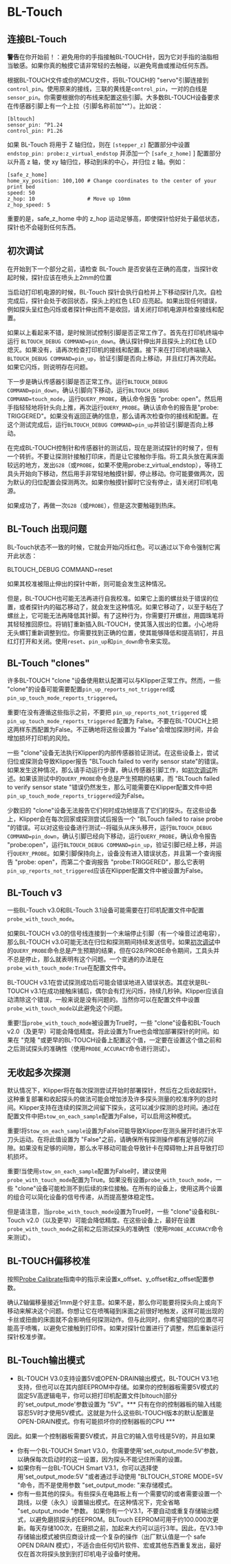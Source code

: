 # BL-Touch

## 连接BL-Touch

**警告**在你开始前！：避免用你的手指接触BL-TOUCH针，因为它对手指的油脂相当敏感。如果你真的触摸它请非常轻的去触碰，以避免弯曲或推动任何东西。

根据BL-TOUCH文件或你的MCU文件，将BL-TOUCH的 "servo"引脚连接到`control_pin`。使用原来的接线，三联的黄线是`control_pin`，一对的白线是`sensor_pin`。你需要根据你的布线来配置这些引脚。大多数BL-TOUCH设备要求在传感器引脚上有一个上拉（引脚名称前加"^"）。比如说：

```
[bltouch]
sensor_pin: ^P1.24
control_pin: P1.26
```

如果 BL-Touch 将用于 Z 轴归位，则在 `[stepper_z]` 配置部分中设置 `endstop_pin: probe:z_virtual_endstop` 并添加一个 `[safe_z_home]` ] 配置部分以升高 z 轴，使 xy 轴归位，移动到床的中心，并归位 z 轴。例如：

```
[safe_z_home]
home_xy_position: 100,100 # Change coordinates to the center of your print bed
speed: 50
z_hop: 10                 # Move up 10mm
z_hop_speed: 5
```

重要的是，safe_z_home 中的 z_hop 运动足够高，即使探针恰好处于最低状态，探针也不会碰到任何东西。

## 初次调试

在开始到下一个部分之前，请检查 BL-Touch 是否安装在正确的高度，当探针收起时候，探针应该在喷头上2mm的位置

当启动打印机电源的时候，BL-Touch 探针会执行自检并上下移动探针几次。自检完成后，探针会处于收回状态，探头上的红色 LED 应亮起。如果出现任何错误，例如探头呈红色闪烁或者探针伸出而不是收回，请关闭打印机电源并检查接线和配置。

如果以上看起来不错，是时候测试控制引脚是否正常工作了。首先在打印机终端中运行 `BLTOUCH_DEBUG COMMAND=pin_down`。确认探针伸出并且探头上的红色 LED 熄灭。如果没有，请再次检查打印机的接线和配置。接下来在打印机终端输入 `BLTOUCH_DEBUG COMMAND=pin_up`，验证引脚是否向上移动，并且红灯再次亮起。如果它闪烁，则说明存在问题。

下一步是确认传感器引脚是否正常工作。运行`BLTOUCH_DEBUG COMMAND=pin_down`，确认引脚向下移动，运行`BLTOUCH_DEBUG COMMAND=touch_mode`，运行`QUERY_PROBE`，确认命令报告 "probe: open"。然后用手指轻轻地将针头向上推，再次运行`QUERY_PROBE`。确认该命令的报告是"probe: TRIGGERED"。如果没有返回正确的信息，那么请再次检查你的接线和配置。在这个测试完成后，运行`BLTOUCH_DEBUG COMMAND=pin_up`并验证引脚是否向上移动。

在完成BL-TOUCH控制针和传感器针的测试后，现在是测试探针的时候了，但有一个转折。不要让探测针接触打印床，而是让它接触你手指。将工具头放在离床面较远的地方，发出`G28`（或`PROBE`，如果不使用probe:z_virtual_endstop），等待工具头开始向下移动，然后用手非常轻地触摸针脚，停止移动。你可能要做两次，因为默认的归位配置会探测两次。如果你触摸针脚时它没有停止，请关闭打印机电源。

如果成功了，再做一次`G28`（或`PROBE`），但是这次要触碰到热床。

## BL-Touch 出现问题

BL-Touch状态不一致的时候，它就会开始闪烁红色。可以通过以下命令强制它离开此状态：

BLTOUCH_DEBUG COMMAND=reset

如果其校准被阻止伸出的探针中断，则可能会发生这种情况。

但是，BL-TOUCH也可能无法再进行自我校准。如果它上面的螺丝处于错误的位置，或者探针内的磁芯移动了，就会发生这种情况。如果它移动了，以至于粘在了螺丝上，它可能无法再降低其针脚。有了这种行为，你需要打开螺丝，用圆珠笔将其轻轻推回原位。将销钉重新插入BL-TOUCH，使其落入拔出的位置。小心地将无头螺钉重新调整到位。你需要找到正确的位置，使其能够降低和提高销钉，并且红灯打开和关闭。使用`reset`、`pin_up`和`pin_down`命令来实现。

## BL-Touch "clones"

许多BL-TOUCH "clone "设备使用默认配置可以与Klipper正常工作。然而，一些 "clone"的设备可能需要配置`pin_up_reports_not_triggered`或`pin_up_touch_mode_reports_triggered`。

重要!在没有遵循这些指示之前，不要把 `pin_up_reports_not_triggered` 或 `pin_up_touch_mode_reports_triggered` 配置为 False。不要在BL-TOUCH上把这两样东西配置为False。不正确地将这些设置为 "False"会增加探测时间，并会增加损坏打印机的风险。

一些 "clone"设备无法执行Klipper的内部传感器验证测试。在这些设备上，尝试归位或探测会导致Klipper报告 "BLTouch failed to verify sensor state"的错误。如果发生这种情况，那么请手动运行步骤，确认传感器引脚工作，如[初次调试](#initial-tests)所述。如果该测试中的`QUERY_PROBE`命令总是产生预期的结果，而 "BLTouch failed to verify sensor state "错误仍然发生，那么可能需要在Klipper配置文件中把`pin_up_touch_mode_reports_triggered`设为False。

少数旧的 "clone"设备无法报告它们何时成功地提高了它们的探头。在这些设备上，Klipper会在每次回家或探测尝试后报告一个 "BLTouch failed to raise probe "的错误。可以对这些设备进行测试--将磁头从床头移开，运行`BLTOUCH_DEBUG COMMAND=pin_down`，确认引脚已经向下移动，运行`QUERY_PROBE`，确认命令报告 "probe:open"，运行`BLTOUCH_DEBUG COMMAND=pin_up`，验证引脚已经上移，并运行`QUERY_PROBE`。如果引脚保持向上，设备没有进入错误状态，并且第一个查询报告 "probe: open"，而第二个查询报告 "probe:TRIGGERED"，那么它表明`pin_up_reports_not_triggered`应该在Klipper配置文件中被设置为False。

## BL-Touch v3

一些BL-Touch v3.0和BL-Touch 3.1设备可能需要在打印机配置文件中配置`probe_with_touch_mode`。

如果BL-TOUCH v3.0的信号线连接到一个末端停止引脚（有一个噪音过滤电容），那么BL-TOUCH v3.0可能无法在归位和探测期间持续发送信号。如果[初次调试](#initial-tests)中的`QUERY_PROBE`命令总是产生预期的结果，但在G28/PROBE命令期间，工具头并不总是停止，那么就表明有这个问题。一个变通的办法是在`probe_with_touch_mode:True`在配置文件中。

BL-TOUCH v3.1在尝试探测成功后可能会错误地进入错误状态。其症状是BL-TOUCH v3.1在成功接触床铺后，偶尔会有灯光闪烁，持续几秒钟。Klipper应该自动清除这个错误，一般来说是没有问题的。当然你可以在配置文件中设置`probe_with_touch_mode`以此避免这个问题。

重要!当`probe_with_touch_mode`被设置为True时，一些 "clone"设备和BL-Touch v2.0（及更早）可能会降低精度。将此设置为True也会增加部署探针的时间。如果在 "克隆 "或更早的BL-TOUCH设备上配置这个值，一定要在设置这个值之前和之后测试探头的准确性（使用`PROBE_ACCURACY`命令进行测试）。

## 无收起多次探测

默认情况下，Klipper将在每次探测尝试开始时部署探针，然后在之后收起探针。这种重复部署和收起探头的做法可能会增加涉及许多探头测量的校准序列的总时间。Klipper支持在连续的探测之间留下探头，这可以减少探测的总时间。通过在配置文件中把`stow_on_each_sample`配置为False，可以启用这种模式。

重要!将`Stow_on_each_sample`设置为False可能导致Klipper在测头展开时进行水平刀头运动。在将此值设置为 "False"之前，请确保所有探测操作都有足够的Z间隙。如果没有足够的间隙，那么水平移动可能会导致针卡在障碍物上并且导致打印机损坏。

重要!当使用`stow_on_each_sample`配置为False时，建议使用`probe_with_touch_mode`配置为True。如果没有设置`probe_with_touch_mode`，一些 "clone"设备可能检测不到后续的床位接触。在所有的设备上，使用这两个设置的组合可以简化设备的信号传递，从而提高整体稳定性。

但是请注意，当`probe_with_touch_mode`设置为True时，一些 "clone"设备和BL-Touch v2.0（以及更早）可能会降低精度。在这些设备上，最好在设置`probe_with_touch_mode`之前和之后测试探头的准确性（使用`PROBE_ACCURACY`命令来测试）。

## BL-TOUCH偏移校准

按照[Probe Calibrate](Probe_Calibrate.md)指南中的指示来设置x_offset、y_offset和z_offset配置参数。

确认Z轴偏移量接近1mm是个好主意。如果不是，那么你可能要将探头向上或向下移动来解决这个问题。你想让它在喷嘴碰到床面之前很好地触发，这样可能出现的卡丝或扭曲的床面就不会影响任何探测动作。但与此同时，你希望缩回的位置尽可能高于喷嘴，以避免它接触到打印件。如果对探针位置进行了调整，然后重新运行探针校准步骤。

## BL-Touch输出模式


   * BL-TOUCH V3.0支持设置5V或OPEN-DRAIN输出模式，BL-TOUCH V3.1也支持，但也可以在其内部EEPROM中存储。如果你的控制器板需要5V模式的固定5V高逻辑电平，你可以把打印机配置文件[bltouch]部分的'set_output_mode'参数设置为 "5V"。*** 只有在你的控制器板的输入线能容忍5V时才使用5V模式。这就是为什么这些BL-TOUCH版本的默认配置是OPEN-DRAIN模式。你有可能损坏你的控制器板的CPU ***

   因此。如果一个控制器板需要5V模式，并且它的输入信号线是5V的，并且如果

   - 你有一个BL-TOUCH Smart V3.0，你需要使用'set_output_mode:5V'参数，以确保每次启动时的这一设置，因为探头不能记住所需的设置。
   - 如果你有一台BL-TOUCH Smart V3.1，你可以选择使用'set_output_mode:5V "或者通过手动使用 "BLTOUCH_STORE MODE=5V "命令，而不是使用参数 "set_output_mode: "来存储模式。
   - 你有一些其他的探头。有些探头在电路板上有一个需要切的或者需要设置一个跳线，以便（永久）设置输出模式。在这种情况下，完全省略 "set_output_mode "参数。
如果你有一个V3.1，不要自动或重复存储输出模式，以避免磨损探头的EEPROM。BLTouch EEPROM可用于约100.000次更新。每天存储100次，在磨损之前，加起来大约可以运行3年。因此，在V3.1中存储输出模式被供应商设计成一个复杂的操作（出厂默认值是一个 safe OPEN DRAIN 模式），不适合由任何切片软件、宏或其他东西重复发出，最好仅在首次将探头放到到打印机电子设备时使用。

